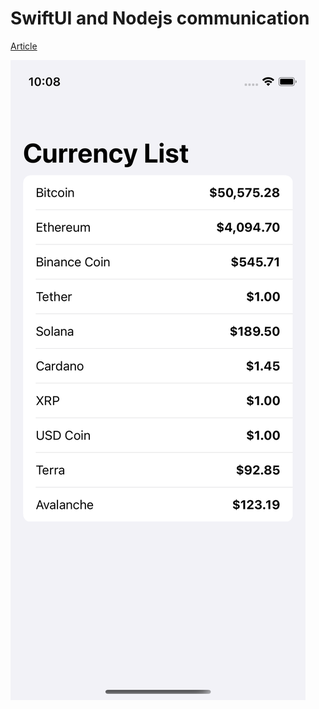 # SwiftUI  and Nodejs communication


[Article](https://erdemildiz.medium.com/swiftui-and-nodejs-communication-93c022d33dc6)

![App](https://github.com/erdemildiz/socket-demo-app/blob/main/images/Simulator_Screen_Shot_-_iPhone_13_mini_-_2021-12-23_at_22.08.17.png)
